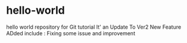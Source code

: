 # hello-world
hello world repository for Git tutorial 
It' an Update To Ver2
New Feature ADded include :
Fixing some issue and improvement
